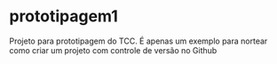 # prototipagem1
Projeto para prototipagem do TCC. É apenas um exemplo para nortear como criar um projeto com controle de versão no Github
